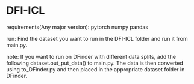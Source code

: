 # DFI-ICL
requirements(Any major version):
pytorch
numpy
pandas

run:
Find the dataset you want to run in the DFI-ICL folder and run it from main.py.

note:
If you want to run on DFinder with different data splits, add the following dataset.out_put_data() to main.py. The data is then converted using to_DFinder.py and then placed in the appropriate dataset folder in DFinder.
